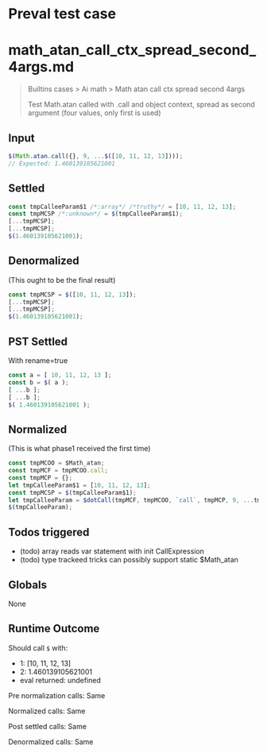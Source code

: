 # Preval test case

# math_atan_call_ctx_spread_second_4args.md

> Builtins cases > Ai math > Math atan call ctx spread second 4args
>
> Test Math.atan called with .call and object context, spread as second argument (four values, only first is used)

## Input

`````js filename=intro
$(Math.atan.call({}, 9, ...$([10, 11, 12, 13])));
// Expected: 1.460139105621001
`````


## Settled


`````js filename=intro
const tmpCalleeParam$1 /*:array*/ /*truthy*/ = [10, 11, 12, 13];
const tmpMCSP /*:unknown*/ = $(tmpCalleeParam$1);
[...tmpMCSP];
[...tmpMCSP];
$(1.460139105621001);
`````


## Denormalized
(This ought to be the final result)

`````js filename=intro
const tmpMCSP = $([10, 11, 12, 13]);
[...tmpMCSP];
[...tmpMCSP];
$(1.460139105621001);
`````


## PST Settled
With rename=true

`````js filename=intro
const a = [ 10, 11, 12, 13 ];
const b = $( a );
[ ...b ];
[ ...b ];
$( 1.460139105621001 );
`````


## Normalized
(This is what phase1 received the first time)

`````js filename=intro
const tmpMCOO = $Math_atan;
const tmpMCF = tmpMCOO.call;
const tmpMCP = {};
let tmpCalleeParam$1 = [10, 11, 12, 13];
const tmpMCSP = $(tmpCalleeParam$1);
let tmpCalleeParam = $dotCall(tmpMCF, tmpMCOO, `call`, tmpMCP, 9, ...tmpMCSP);
$(tmpCalleeParam);
`````


## Todos triggered


- (todo) array reads var statement with init CallExpression
- (todo) type trackeed tricks can possibly support static $Math_atan


## Globals


None


## Runtime Outcome


Should call `$` with:
 - 1: [10, 11, 12, 13]
 - 2: 1.460139105621001
 - eval returned: undefined

Pre normalization calls: Same

Normalized calls: Same

Post settled calls: Same

Denormalized calls: Same
